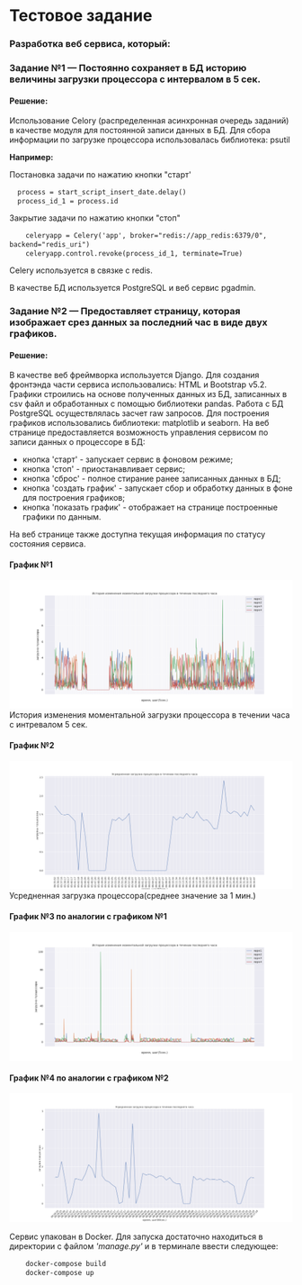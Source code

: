 # Тестовое задание
### Разработка веб сервиса, который:
### Задание №1 — Постоянно сохраняет в БД историю величины загрузки процессора с интервалом в 5 сек.
#### Решение:
Использование Celory (распределенная асинхронная очередь заданий) в качестве модуля для постоянной записи данных в БД. Для сбора информации по загрузке процессора использовалась библиотека: psutil

**Например:**

Постановка задачи по нажатию кнопки "старт'
```shell
  process = start_script_insert_date.delay()
  process_id_1 = process.id
```
Закрытие задачи по нажатию кнопки "стоп"
```shell
    celeryapp = Celery('app', broker="redis://app_redis:6379/0", backend="redis_uri")
    celeryapp.control.revoke(process_id_1, terminate=True)
```

Celery используется в связке с redis.

В качестве БД используется PostgreSQL и веб сервис pgadmin.
### Задание №2 — Предоставляет страницу, которая изображает срез данных за последний час в виде двух графиков.
#### Решение:
В качестве веб фреймворка используется Django. Для создания фронтэнда части сервиса использовались: HTML и Bootstrap v5.2. Графики строились на основе полученных данных из БД, записанных в csv файл и обработанных с помощью библиотеки pandas. Работа с БД PostgreSQL осуществлялась засчет raw запросов. Для построения графиков использовались библиотеки: matplotlib и seaborn.
На веб странице предоставляется возможность управления сервисом по записи данных о процессоре в БД: 
- кнопка 'старт' - запускает сервис в фоновом режиме;
- кнопка 'стоп' - приостанавливает сервис;
- кнопка 'сброс' - полное стирание ранее записанных данных в БД;
- кнопка 'создать график' - запускает сбор и обработку данных в фоне для построения графиков;
- кнопка 'показать график' - отображает на странице построенные графики по данным.

На веб странице также доступна текущая информация по статусу состояния сервиса.
#### График №1
![Screenshot](fig_1.png)
История изменения моментальной загрузки процессора в течении часа с интревалом 5 сек.

#### График №2
![Screenshot](fig_2.png)
Усредненная загрузка процессора(среднее значение за 1 мин.)

#### График №3   по аналогии с графиком №1
![Screenshot](fig_3.png)

#### График №4   по аналогии с графиком №2
![Screenshot](fig_4.png)

Сервис упакован в Docker. Для запуска достаточно находиться в директории с файлом _'manage.py'_ и в терминале ввести следующее:
```shell
    docker-compose build
    docker-compose up
```